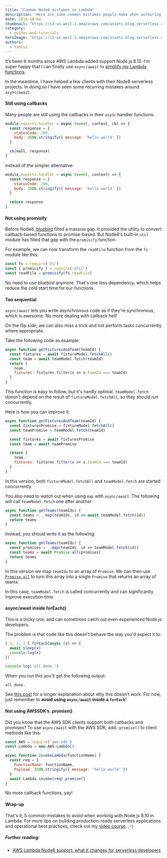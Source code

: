 ```yaml
---
title: "Common Node8 mistakes in Lambda"
description: "Here are some common mistakes people make when authoring Lambda functions with Node.js 8.10."
date: 2018-10-04
thumbnail: "https://s3-us-west-2.amazonaws.com/assets.blog.serverless.com/node8-lambda/node8-lambda-serverless.jpg"
category:
  - guides-and-tutorials
heroImage: "https://s3-us-west-2.amazonaws.com/assets.blog.serverless.com/node8-lambda/node8-lambda-serverless.jpg"
authors:
  - YanCui
---
```


It’s been 6 months since AWS Lambda added support Node.js 8.10. I’m super happy that I can finally use `async/await` to [simplify my Lambda functions](https://serverless.com/blog/aws-lambda-node-8-support-what-changes-serverless-developers/). 

In the meantime, I have helped a few clients with their Node8 serverless projects. In doing so I have seen some recurring mistakes around `async/await`.

#### Still using callbacks

Many people are still using the callbacks in their `async` handler functions:

```javascript
module.exports.handler = async (event, context, cb) => {
  const response = {
    statusCode: 200,
    body: JSON.stringify({ message: 'hello world' })
  }

  cb(null, response)
}
```

instead of the simpler alternative:

```javascript
module.exports.handler = async (event, context) => {
  const response = {
    statusCode: 200,
    body: JSON.stringify({ message: 'hello world' })
  }

  return response
}
```

#### Not using promisify

Before Node8, [bluebird](http://bluebirdjs.com/docs/getting-started.html) filled a massive gap. It provided the utility to convert callback-based functions to promise-based. But Node8's built-in `util` module has filled that gap with the `promisify` function.

For example, we can now transform the `readFile` function from the `fs` module like this:

```javascript
const fs = require('fs')
const { promisify } = require('util')
const readFile = promisify(fs.readFile)
```

No need to use bluebird anymore. That's one less dependency, which helps reduce the cold start time for our functions.

#### Too sequential

`async/await` lets you write asynchronous code as if they're synchronous, which is awesome. No more dealing with callback hell!

On the flip side, we can also miss a trick and not perform tasks concurrently where appropriate.

Take the following code as example:

```javascript
async function getFixturesAndTeam(teamId) {
  const fixtures = await fixtureModel.fetchAll()
  const team = await teamModel.fetch(teamId)
  return {
    team,
    fixtures: fixtures.filter(x => x.teamId === teamId)
  }
}
```

This function is easy to follow, but it's hardly optimal. `teamModel.fetch` doesn't depend on the result of `fixtureModel.fetchAll`, so they should run concurrently. 

Here is how you can improve it:

```javascript
async function getFixturesAndTeam(teamId) {
  const fixturesPromise = fixtureModel.fetchAll()
  const teamPromise = teamModel.fetch(teamId)

  const fixtures = await fixturesPromise
  const team = await teamPromise

  return {
    team,
    fixtures: fixtures.filter(x => x.teamId === teamId)
  }
}
```

In this version, both `fixtureModel.fetchAll` and `teamModel.fetch` are started concurrently.

You also need to watch out when using `map` with `async/await`. The following will call `teamModel.fetch` one after another:

```javascript
async function getTeams(teamIds) {
  const teams = _.map(teamIds, id => await teamModel.fetch(id))
  return teams
}
```

Instead, you should write it as the following:

```javascript
async function getTeams(teamIds) {
  const promises = _.map(teamIds, id => teamModel.fetch(id))
  const teams = await Promise.all(promises)
  return teams
}
```

In this version we map `teamIds` to an array of `Promise`. We can then use [`Promise.all`](https://developer.mozilla.org/en-US/docs/Web/JavaScript/Reference/Global_Objects/Promise/all) to turn this array into a single `Promise` that returns an array of teams. 

In this case, `teamModel.fetch` is called concurrently and can significantly improve execution time.

#### async/await inside forEach()

This is a tricky one, and can sometimes catch out even experienced Node.js developers.

The problem is that code like this doesn't behave the way you'd expect it to:

```javascript
[ 1, 2, 3 ].forEach(async (x) => {
  await sleep(x)
  console.log(x)
})

console.log('all done.')
```

When you run this you'll get the following output:

```
all done.
```

See [this post](https://codeburst.io/javascript-async-await-with-foreach-b6ba62bbf404) for a longer explanation about why this doesn't work. For now, just remember to **avoid using `async/await` inside a `forEach`**!

#### Not using AWSSDK’s .promise()

Did you know that the AWS SDK clients support both callbacks and promises? To use `async/await` with the AWS SDK, add `.promise()` to client methods like this:

```javascript
const AWS = require('aws-sdk')
const Lambda = new AWS.Lambda()

async function invokeLambda(functionName) {
  const req = {
    FunctionName: functionName,
    Payload: JSON.stringify({ message: 'hello world' })
  }
  await Lambda.invoke(req).promise()
}
```

No more callback functions, yay!

#### Wrap-up

That's it, 5 common mistakes to avoid when working with Node.js 8.10 in Lambda. For more tips on building production-ready serverless applications and operational best practices, check out my [video course](https://bit.ly/production-ready-serverless). ;-)

##### Further reading:

* [AWS Lambda Node8 support: what it changes for serverless developers](https://serverless.com/blog/aws-lambda-node-8-support-what-changes-serverless-developers/)
